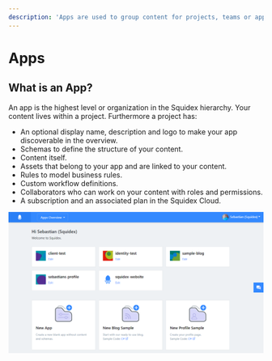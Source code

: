 ```yaml
---
description: 'Apps are used to group content for projects, teams or applications.'
---
```


# Apps

## What is an App?

An app is the highest level or organization in the Squidex hierarchy. Your content lives within a project. Furthermore a project has:

* An optional display name, description and logo to make your app discoverable in the overview.
* Schemas to define the structure of your content.
* Content itself.
* Assets that belong to your app and are linked to your content.
* Rules to model business rules.
* Custom workflow definitions.
* Collaborators who can work on your content with roles and permissions.
* A subscription and an associated plan in the Squidex Cloud.

![My projects in the Squidex Cloud](../../.gitbook/assets/image%20%284%29.png)

